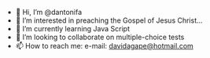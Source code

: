 - 👋 Hi, I’m @dantonifa
- 👀 I’m interested in preaching the Gospel of Jesus Christ...
- 🌱 I’m currently learning Java Script
- 💞️ I’m looking to collaborate on multiple-choice tests
- 📫 How to reach me: e-mail: davidagape@hotmail.com

<!---
dantonifa/dantonifa is a ✨ special ✨ repository because its `README.md` (this file) appears on your GitHub profile.
You can click the Preview link to take a look at your changes.
--->
